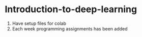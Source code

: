 # Introduction-to-deep-learning

1. Have setup files for colab
2. Each week programming assignments has been added
